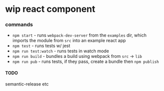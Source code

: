 # wip react component

### commands
- `npm start` - runs `webpack-dev-server` from the `examples` dir, which imports the module from `src` into an example react app
- `npm test` - runs tests w/ jest
- `npm run test:watch` - runs tests in watch mode
- `npm run build` - bundles a build using webpack from `src` -> `lib`
- `npm run pub` - runs tests, if they pass, create a bundle then `npm publish`

#### TODO
semantic-release etc